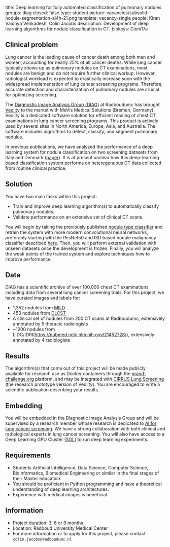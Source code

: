 title: Deep learning for fully automated classification of pulmonary nodules
groups: diag
closed: false
type: student
picture: vacancies/subsolid-nodule-segmentation-ai4h-21.png
template: vacancy-single
people: Kiran Vaidhya Venkadesh, Colin Jacobs
description: Development of deep learning algorithms for nodule classification in CT.
bibkeys: Ciom17a

## Clinical problem
Lung cancer is the leading cause of cancer death among both men and women, accounting for nearly 25% of all cancer deaths. While lung cancer typically shows up as pulmonary nodules on CT examinations, most nodules are benign and do not require further clinical workup. However, radiologist workload is expected to drastically increase soon with the widespread implementation of lung cancer screening programs. Therefore, accurate detection and characterization of pulmonary nodules are crucial for optimizing screening. 

The [Diagnostic Image Analysis Group (DIAG)](https://www.diagnijmegen.nl/) at Radboudumc has brought [Veolity](https://www.veolity.com/) to the market with MeVis Medical Solutions (Bremen, Germany). Veolity is a dedicated software solution for efficient reading of chest CT examinations in lung cancer screening programs. This product is actively used by several sites in North America, Europe, Asia, and Australia. The software includes algorithms to detect, classify, and segment pulmonary nodules.

In previous publications, we have analyzed the performance of a deep learning system for nodule classification on two screening datasets from Italy and Denmark ([paper](https://www.nature.com/articles/srep46479)). It is at present unclear how this deep-learning based classification system performs on heteregenuous CT data collected from routine clinical practice.

## Solution
You have two main tasks within this project:

* Train and improve deep learning algorithm(s) to automatically classify pulmonary nodules.
* Validate performance on an extensive set of clinical CT scans.

You will begin by taking the previously published [nodule type classifier](https://www.nature.com/articles/srep46479) and retrain the system with more modern convolutional neural networks, preferably starting with the ResNet50 and I3D based nodule malignancy classifier described [here](https://pubs.rsna.org/doi/full/10.1148/radiol.2021204433). Then, you will perform external validation with unseen datasets once the development is frozen. Finally, you will analyze the weak points of the trained system and explore techniques how to improve performance.

## Data
DIAG has a scientific archive of over 100,000 chest CT examinations including data from several lung cancer screening trials. For this project, we have curated images and labels for:

* 1,352 nodules from [MILD](https://www.ncbi.nlm.nih.gov/pmc/articles/PMC6637372/)
* 453 nodules from [DLCST](https://pubmed.ncbi.nlm.nih.gov/26485620/)
* A clinical set of nodules from 200 CT scans at Radboudumc, extensively annotated by 5 thoracic radiologists
* ~1200 nodules from LIDC/IDRI(https://pubmed.ncbi.nlm.nih.gov/21452728/), extensively annotated by 4 radiologists
	
## Results
The algorithm(s) that come out of this project will be made publicly available for research use as Docker containers through the [grand-challenge.org](https://grand-challenge.org/algorithms/) platform, and may be integrated with [CIRRUS Lung Screening](https://www.diagnijmegen.nl/software/cirruslungs/) (the research prototype version of Veolity). You are encouraged to write a scientific publication describing your results.

## Embedding
You will be embedded in the Diagnostic Image Analysis Group and will be supervised by a research member whose research is dedicated to [AI for lung cancer screening](https://www.diagnijmegen.nl/projects/lung-cancer-screening/). We have a strong collaboration with both clinical and radiological experts in lung cancer screening. You will also have access to a Deep Learning GPU Cluster ([SOL](https://www.diagnijmegen.nl/software/sol/)) to run deep learning experiments.

## Requirements 
- Students Artificial Intelligence, Data Science, Computer Science, Bioinformatics, Biomedical Engineering or similar in the final stages of their Master education. 
- You should be proficient in Python programming and have a theoretical understanding of deep learning architectures.
- Experience with medical images is beneficial.

## Information 
- Project duration: 3, 6 or 9 months 
- Location: Radboud University Medical Center 
- For more information or to apply for this project, please contact `colin.jacobs@radboudumc.nl`
